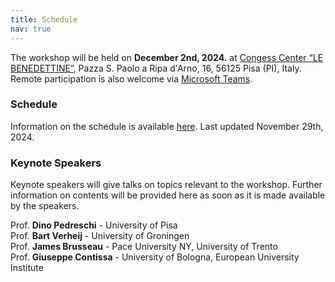 ```yaml
---
title: Schedule
nav: true
---
```

The workshop will be held on **December 2nd, 2024.** at [Congess Center “LE BENEDETTINE”](https://maps.app.goo.gl/v6JqtUAkYCgopKCz7), Pazza S. Paolo a Ripa d'Arno, 16, 56125 Pisa (PI), Italy. Remote participation is also welcome via [Microsoft Teams](https://teams.microsoft.com/dl/launcher/launcher.html?url=%2F_%23%2Fl%2Fmeetup-join%2F19%3Ameeting_NTg5ODZlOWQtYjI1Mi00MzlhLTg4MDItNjc5MjAxMmQ5ZmNi%40thread.v2%2F0%3Fcontext%3D%257b%2522Tid%2522%253a%2522e99647dc-1b08-454a-bf8c-699181b389ab%2522%252c%2522Oid%2522%253a%2522ac31a78f-821d-4e5b-bdb6-fb5346222b7e%2522%257d%26anon%3Dtrue&type=meetup-join&deeplinkId=7653d8ea-2ac9-44eb-afcd-c67bad305666&directDl=true&msLaunch=true&enableMobilePage=true&suppressPrompt=true).


### Schedule


Information on the schedule is available [here](../locandina.pdf). Last updated November 29th, 2024.


### Keynote Speakers
Keynote speakers will give talks on topics relevant to the workshop. Further information on contents will be provided here as soon as it is made available by the speakers.

Prof. **Dino Pedreschi** - University of Pisa<br>
Prof. **Bart Verheij** - University of Groningen<br>
Prof. **James Brusseau** - Pace University NY, University of Trento<br>
Prof. **Giuseppe Contissa** - University of Bologna, European University Institute